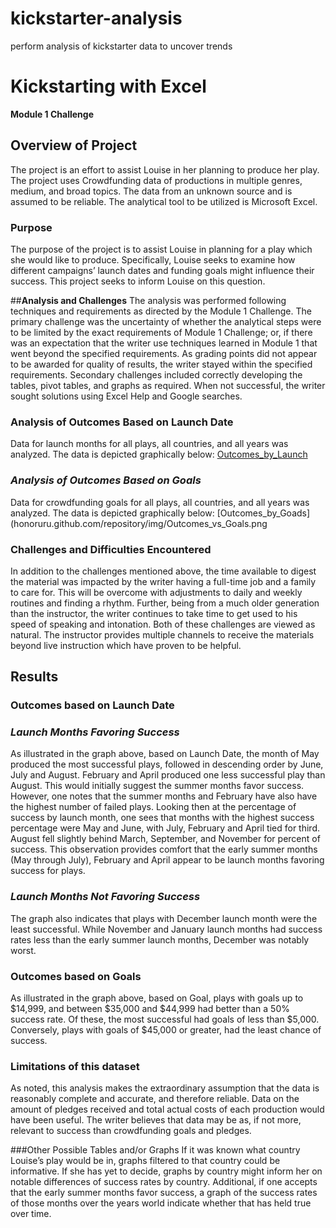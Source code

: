 # kickstarter-analysis
perform analysis of kickstarter data to uncover trends
# **Kickstarting with Excel**
**Module 1 Challenge**

## **Overview of Project**
The project is an effort to assist Louise in her planning to produce her play.  The project uses Crowdfunding data of productions in multiple genres, medium, and broad topics. The data from an unknown source and is assumed to be reliable.  The analytical tool to be utilized is Microsoft Excel. 
### **Purpose**
The purpose of the project is to assist Louise in planning for a play which she would like to produce.  Specifically, Louise seeks to examine how different campaigns’ launch dates and funding goals might influence their success.  This project seeks to inform Louise on this question. 

##**Analysis and Challenges**
The analysis was performed following techniques and requirements as directed by the Module 1 Challenge. The primary challenge was the uncertainty of whether the analytical steps were to be limited by the exact requirements of Module 1 Challenge; or, if there was an expectation that the writer use techniques learned in Module 1 that went beyond the specified requirements.  As grading points did not appear to be awarded for quality of results, the writer stayed within the specified requirements.  Secondary challenges included correctly developing the tables, pivot tables, and graphs as required.  When not successful, the writer sought solutions using Excel Help and Google searches.  
### **Analysis of Outcomes Based on Launch Date**
Data for launch months for all plays, all countries, and all years was analyzed.  The data is depicted graphically below: 
[Outcomes_by_Launch](honoruru.github.com/repository/img/Theater_Outcomes_vs_Launch.png) 
### *Analysis of Outcomes Based on Goals*
Data for crowdfunding goals for all plays, all countries, and all years was analyzed.  The data is depicted graphically below:
[Outcomes_by_Goads](honoruru.github.com/repository/img/Outcomes_vs_Goals.png 

### Challenges and Difficulties Encountered
In addition to the challenges mentioned above, the time available to digest the material was impacted by the writer having a full-time job and a family to care for.  This will be overcome with adjustments to daily and weekly routines and finding a rhythm.  Further, being from a much older generation than the instructor, the writer continues to take time to get used to his speed of speaking and intonation.  Both of these challenges are viewed as natural.  The instructor provides multiple channels to receive the materials beyond live instruction which have proven to be helpful. 

## **Results**
### Outcomes based on Launch Date
### *Launch Months Favoring Success*
As illustrated in the graph above, based on Launch Date, the month of May produced the most successful plays, followed in descending order by June, July and August.  February and April produced one less successful play than August.  This would initially suggest the summer months favor success.  However, one notes that the summer months and February have also have the highest number of failed plays.  Looking then at the percentage of success by launch month, one sees that months with the highest success percentage were May and June, with July, February and April tied for third.  August fell slightly behind March, September, and November for percent of success. This observation provides comfort that the early summer months (May through July), February and April appear to be launch months favoring success for plays.  
### *Launch Months Not Favoring Success*
The graph also indicates that plays with December launch month were the least successful.  While November and January launch months had success rates less than the early summer launch months, December was notably worst. 

### Outcomes based on Goals
As illustrated in the graph above, based on Goal, plays with goals up to $14,999, and between $35,000 and $44,999 had better than a 50% success rate.  Of these, the most successful had goals of less than $5,000.  Conversely, plays with goals of $45,000 or greater, had the least chance of success.  

### Limitations of this dataset
As noted, this analysis makes the extraordinary assumption that the data is reasonably complete and accurate, and therefore reliable.  Data on the amount of pledges received and total actual costs of each production would have been useful.  The writer believes that data may be as, if not more, relevant to success than crowdfunding goals and pledges. 

###Other Possible Tables and/or Graphs
If it was known what country Louise’s play would be in, graphs filtered to that country could be informative.  If she has yet to decide, graphs by country might inform her on notable differences of success rates by country.  Additional, if one accepts that the early summer months favor success, a graph of the success rates of those months over the years world indicate whether that has held true over time. 


